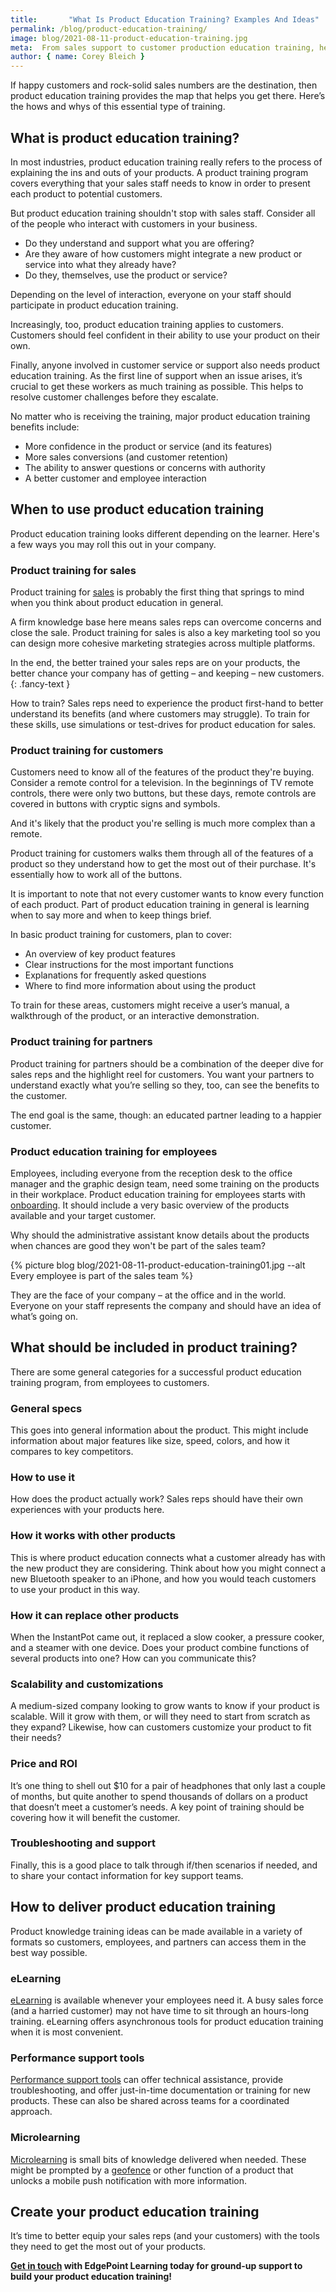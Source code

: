 ```yaml
---
title:       "What Is Product Education Training? Examples And Ideas"
permalink: /blog/product-education-training/
image: blog/2021-08-11-product-education-training.jpg
meta:  From sales support to customer production education training, here is how to roll out this type of training program (along with examples)! 
author: { name: Corey Bleich }
---
```


If happy customers and rock-solid sales numbers are the destination, then product education training provides the map that helps you get there. Here’s the hows and whys of this essential type of training.

## What is product education training?

In most industries, product education training really refers to the process of explaining the ins and outs of your products. A product training program covers everything that your sales staff needs to know in order to present each product to potential customers.

But product education training shouldn't stop with sales staff. Consider all of the people who interact with customers in your business.

* Do they understand and support what you are offering?
* Are they aware of how customers might integrate a new product or service into what they already have?
* Do they, themselves, use the product or service?

Depending on the level of interaction, everyone on your staff should participate in product education training.

Increasingly, too, product education training applies to customers. Customers should feel confident in their ability to use your product on their own.

Finally, anyone involved in customer service or support also needs product education training. As the first line of support when an issue arises, it’s crucial to get these workers as much training as possible. This helps to resolve customer challenges before they escalate.

No matter who is receiving the training, major product education training benefits include:

* More confidence in the product or service (and its features)
* More sales conversions (and customer retention)
* The ability to answer questions or concerns with authority
* A better customer and employee interaction

## When to use product education training

Product education training looks different depending on the learner. Here's a few ways you may roll this out in your company.

### Product training for sales

Product training for [sales](/blog/corporate-sales-training/) is probably the first thing that springs to mind when you think about product education in general.

A firm knowledge base here means sales reps can overcome concerns and close the sale. Product training for sales is also a key marketing tool so you can design more cohesive marketing strategies across multiple platforms.

In the end, the better trained your sales reps are on your products, the better chance your company has of getting – and keeping – new customers.
{: .fancy-text }

How to train? Sales reps need to experience the product first-hand to better understand its benefits (and where customers may struggle). To train for these skills, use simulations or test-drives for product education for sales.

### Product training for customers

Customers need to know all of the features of the product they're buying. Consider a remote control for a television. In the beginnings of TV remote controls, there were only two buttons, but these days, remote controls are covered in buttons with cryptic signs and symbols.

And it's likely that the product you're selling is much more complex than a remote.

Product training for customers walks them through all of the features of a product so they understand how to get the most out of their purchase. It's essentially how to work all of the buttons.

It is important to note that not every customer wants to know every function of each product. Part of product education training in general is learning when to say more and when to keep things brief.

In basic product training for customers, plan to cover:

* An overview of key product features
* Clear instructions for the most important functions
* Explanations for frequently asked questions
* Where to find more information about using the product

To train for these areas, customers might receive a user’s manual, a walkthrough of the product, or an interactive demonstration.

### Product training for partners

Product training for partners should be a combination of the deeper dive for sales reps and the highlight reel for customers. You want your partners to understand exactly what you’re selling so they, too, can see the benefits to the customer.

The end goal is the same, though: an educated partner leading to a happier customer.

### Product education training for employees

Employees, including everyone from the reception desk to the office manager and the graphic design team, need some training on the products in their workplace. Product education training for employees starts with [onboarding](/blog/better-new-hire-onboarding/). It should include a very basic overview of the products available and your target customer.

Why should the administrative assistant know details about the products when chances are good they won't be part of the sales team?



{% picture blog blog/2021-08-11-product-education-training01.jpg --alt Every employee is part of the sales team %}



They are the face of your company – at the office and in the world. Everyone on your staff represents the company and should have an idea of what’s going on.

## What should be included in product training?

There are some general categories for a successful product education training program, from employees to customers.

### General specs

This goes into general information about the product. This might include information about major features like size, speed, colors, and how it compares to key competitors.

### How to use it

How does the product actually work? Sales reps should have their own experiences with your products here.

### How it works with other products

This is where product education connects what a customer already has with the new product they are considering. Think about how you might connect a new Bluetooth speaker to an iPhone, and how you would teach customers to use your product in this way.

### How it can replace other products

When the InstantPot came out, it replaced a slow cooker, a pressure cooker, and a steamer with one device. Does your product combine functions of several products into one? How can you communicate this?

### Scalability and customizations

A medium-sized company looking to grow wants to know if your product is scalable. Will it grow with them, or will they need to start from scratch as they expand? Likewise, how can customers customize your product to fit their needs?

### Price and ROI

It’s one thing to shell out $10 for a pair of headphones that only last a couple of months, but quite another to spend thousands of dollars on a product that doesn’t meet a customer’s needs. A key point of training should be covering how it will benefit the customer.

### Troubleshooting and support

Finally, this is a good place to talk through if/then scenarios if needed, and to share your contact information for key support teams.

## How to deliver product education training

Product knowledge training ideas can be made available in a variety of formats so customers, employees, and partners can access them in the best way possible.

### eLearning

[eLearning](/custom-employee-training/) is available whenever your employees need it. A busy sales force (and a harried customer) may not have time to sit through an hours-long training. eLearning offers asynchronous tools for product education training when it is most convenient.

### Performance support tools

[Performance support tools](/performance-support/) can offer technical assistance, provide troubleshooting, and offer just-in-time documentation or training for new products. These can also be shared across teams for a coordinated approach.

### Microlearning

[Microlearning](/microlearning/) is small bits of knowledge delivered when needed. These might be prompted by a [geofence](/blog/geofencing/) or other function of a product that unlocks a mobile push notification with more information.

## Create your product education training 

It’s time to better equip your sales reps (and your customers) with the tools they need to get the most out of your products. 

**[Get in touch](/contact/) with EdgePoint Learning today for ground-up support to build your product education training!**
